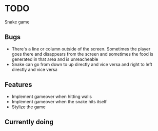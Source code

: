 # TODO

Snake game

## Bugs
* There's a line or column outside of the screen. Sometimes the player goes there and disappears from the screen and sometimes the food is generated in that area and is unreacheable
* Snake can go from down to up directly and vice versa and right to left directly and vice versa


## Features
* Implement gameover when hitting walls
* Implement gameover when the snake hits itself
* Stylize the game

## Currently doing
    
